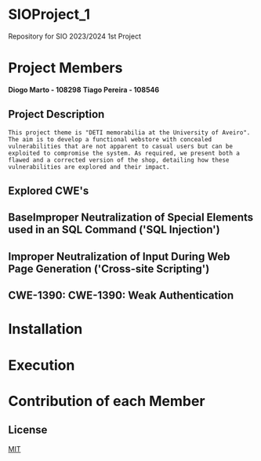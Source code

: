 # SIOProject_1
Repository for SIO 2023/2024 1st Project

# Project Members

**Diogo Marto   - 108298**
**Tiago Pereira - 108546**

## Project Description

    This project theme is "DETI memorabilia at the University of Aveiro". The aim is to develop a functional webstore with concealed vulnerabilities that are not apparent to casual users but can be exploited to compromise the system. As required, we present both a flawed and a corrected version of the shop, detailing how these vulnerabilities are explored and their impact.

## Explored CWE's

##      BaseImproper Neutralization of Special Elements used in an SQL Command ('SQL Injection')
##      Improper Neutralization of Input During  Web Page Generation ('Cross-site Scripting') 
##      CWE-1390: CWE-1390: Weak Authentication

# Installation

# Execution

# Contribution of each Member



## License

[MIT](https://choosealicense.com/licenses/mit/)
